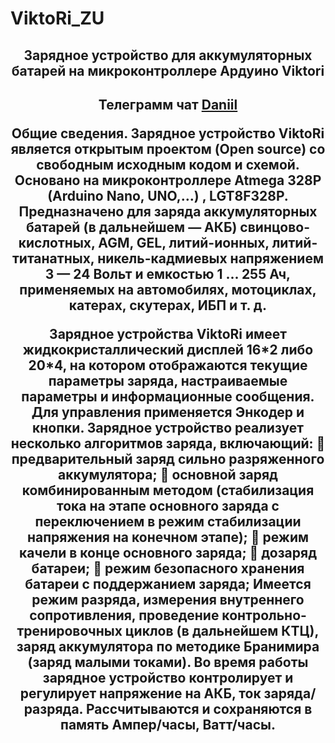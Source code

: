 # ViktoRi_ZU
<h2 align="center">Зарядное устройство для аккумуляторных батарей на микроконтроллере Ардуино Viktori</a>

<h2 align="center">Телеграмм чат <a href="https://t.me/arduino_viktori/" target="_blank">Daniil</a> 


<p>Общие сведения.
Зарядное устройство ViktoRi является открытым проектом (Open source) со свободным исходным кодом и схемой. Основано на микроконтроллере Atmega 328P (Arduino Nano, UNO,…) , LGT8F328P. Предназначено для заряда аккумуляторных батарей (в дальнейшем — АКБ) свинцово-кислотных, AGM, GEL, литий-ионных, литий-титанатных, никель-кадмиевых напряжением 3 — 24 Вольт и емкостью 1 ... 255 Ач, применяемых на автомобилях, мотоциклах, катерах, скутерах, ИБП  и т. д.
</p>
Зарядное устройства ViktoRi имеет жидкокристаллический дисплей 16*2 либо 20*4, на котором отображаются текущие параметры заряда, настраиваемые параметры и информационные сообщения. Для управления применяется Энкодер и кнопки.
Зарядное устройство реализует несколько алгоритмов заряда, включающий:  предварительный заряд сильно разряженного аккумулятора;  основной заряд комбинированным методом (стабилизация тока на этапе основного заряда с переключением в режим стабилизации напряжения на конечном этапе);  режим качели в конце основного заряда;  дозаряд батареи;  режим безопасного хранения батареи с поддержанием заряда; Имеется режим разряда, измерения внутреннего сопротивления, проведение контрольно-тренировочных циклов (в дальнейшем КТЦ), заряд аккумулятора по методике Бранимира (заряд малыми токами).
Во время работы зарядное устройство контролирует и регулирует напряжение на АКБ, ток заряда/разряда. Рассчитываются и сохраняются в память Ампер/часы, Ватт/часы.
